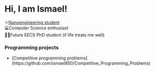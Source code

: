 <h1>Hi, I am Ismael!<br/> </h1>
⚛️<a href = www.linkedin.com/in/ismagonval>Nanoengineering student</a><br/> 
💻Computer Science enthusiast<br/>
👨‍🔬Future EECS PhD student (if life treats me well)<br/>

<h3>Programming projects</h3>
<ul> 
  <li>[Competitive programming problems](https://github.com/ismael950/Competitive_Programming_Problems)</li> 
</ul>
